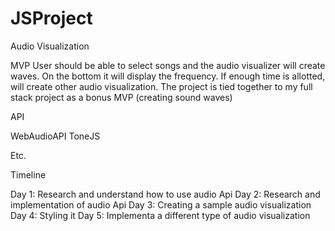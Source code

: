 # JSProject

Audio Visualization

MVP
User should be able to select songs and the audio visualizer will create waves.
On the bottom it will display the frequency.
If enough time is allotted, will create other audio visualization.
The project is tied together to my full stack project as a bonus MVP (creating sound waves)

API 

WebAudioAPI
ToneJS

Etc.

Timeline

Day 1: Research and understand how to use audio Api
Day 2: Research and implementation of audio Api
Day 3: Creating a sample audio visualization
Day 4: Styling it
Day 5: Implementa a different type of audio visualization

